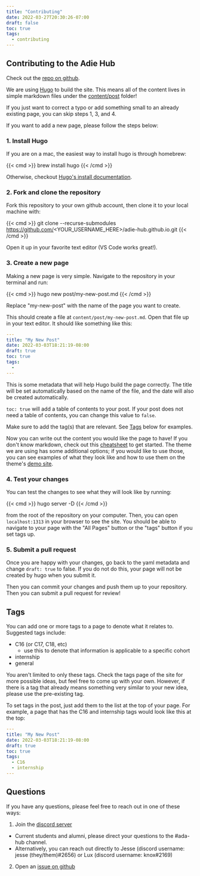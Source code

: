 ```yaml
---
title: "Contributing"
date: 2022-03-27T20:30:26-07:00
draft: false
toc: true
tags:
  - contributing
---
```


## Contributing to the Adie Hub

Check out the [repo on github](https://github.com/adie-hub/adie-hub.github.io).

We are using [Hugo](https://gohugo.io/) to build the site. This means all of the content lives in simple markdown files under the [content/post](https://github.com/adie-hub/adie-hub.github.io/tree/main/content/post) folder!

If you just want to correct a typo or add something small to an already existing page, you can skip steps 1, 3, and 4.

If you want to add a new page, please follow the steps below:

### 1. Install Hugo

If you are on a mac, the easiest way to install hugo is through homebrew:

{{< cmd >}}
brew install hugo
{{< /cmd >}}

Otherwise, checkout [Hugo's install documentation](https://gohugo.io/getting-started/installing/).

### 2. Fork and clone the repository

Fork this repository to your own github account, then clone it to your local machine with:

{{< cmd >}}
git clone --recurse-submodules https://github.com/<YOUR_USERNAME_HERE>/adie-hub.github.io.git
{{< /cmd >}}

Open it up in your favorite text editor (VS Code works great!).

### 3. Create a new page

Making a new page is very simple. Navigate to the repository in your terminal and run:

{{< cmd >}}
hugo new post/my-new-post.md
{{< /cmd >}}

Replace "my-new-post" with the name of the page you want to create.

This should create a file at `content/post/my-new-post.md`. Open that file up in your text editor. It should like something like this:

```yaml
---
title: "My New Post"
date: 2022-03-03T18:21:19-08:00
draft: true
toc: true
tags:
  -
---
```

This is some metadata that will help Hugo build the page correctly. The title will be set automatically based on the name of the file, and the date will also be created automatically.

`toc: true` will add a table of contents to your post. If your post does not need a table of contents, you can change this value to `false`.

Make sure to add the tag(s) that are relevant. See [Tags](#Tags) below for examples.

Now you can write out the content you would like the page to have! If you don't know markdown, check out this [cheatsheet](https://commonmark.org/help/) to get started.
The theme we are using has some additional options; if you would like to use those, you can see examples of what they look like and how to use them on the theme's [demo site](https://cupper-hugo-theme.netlify.app/cupper-shortcodes/).

### 4. Test your changes

You can test the changes to see what they will look like by running:

{{< cmd >}}
hugo server -D
{{< /cmd >}}

from the root of the repository on your computer. Then, you can open `localhost:1313` in your browser to see the site. You should be able to navigate to your page with the "All Pages" button or the "tags" button if you set tags up.

### 5. Submit a pull request

Once you are happy with your changes, go back to the yaml metadata and change `draft: true` to false. If you do not do this, your page will not be created by hugo when you submit it.

Then you can commit your changes and push them up to your repository. Then you can submit a pull request for review!

## Tags

You can add one or more tags to a page to denote what it relates to.
Suggested tags include:

- C16 (or C17, C18, etc)
  - use this to denote that information is applicable to a specific cohort
- internship
- general

You aren't limited to only these tags. Check the tags page of the site for more possible ideas, but feel free to come up with your own. However, if there is a tag that already means something very similar to your new idea, please use the pre-existing tag.

To set tags in the post, just add them to the list at the top of your page. For example, a page that has the C16 and internship tags would look like this at the top:

```yaml
---
title: "My New Post"
date: 2022-03-03T18:21:19-08:00
draft: true
toc: true
tags:
  - C16
  - internship
---
```

## Questions

If you have any questions, please feel free to reach out in one of these ways:

1. Join the [discord server](https://discord.gg/U8qBJXn2GM)

- Current students and alumni, please direct your questions to the #ada-hub channel.
- Alternatively, you can reach out directly to Jesse (discord username: jesse (they/them)#2656) or Lux (discord username: knox#2169)

2. Open an [issue on github](https://github.com/adie-hub/adie-hub.github.io/issues)
